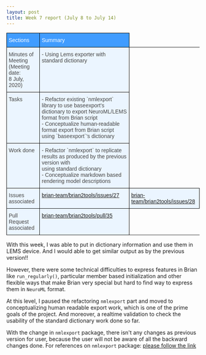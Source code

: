 ```yaml
---
layout: post
title: Week 7 report (July 8 to July 14)
---
```


<style type="text/css">
.tg  {border-collapse:collapse;border-color:#9ABAD9;border-spacing:0;}
.tg td{background-color:#EBF5FF;border-color:#9ABAD9;border-style:solid;border-width:1px;color:#444;
  font-family:Arial, sans-serif;font-size:14px;overflow:hidden;padding:10px 5px;word-break:normal;}
.tg th{background-color:#409cff;border-color:#9ABAD9;border-style:solid;border-width:1px;color:#fff;
  font-family:Arial, sans-serif;font-size:14px;font-weight:normal;overflow:hidden;padding:10px 5px;word-break:normal;}
.tg .tg-73oq{border-color:#000000;text-align:left;vertical-align:top}
</style>
<table class="tg">
<thead>
  <tr>
    <th class="tg-73oq">Sections</th>
    <th class="tg-73oq">Summary</th>
  </tr>
</thead>
<tbody>
  <tr>
    <td class="tg-73oq">Minutes of Meeting<br>(Meeting date: <br>8 July, 2020)</td>
    <td class="tg-73oq">- Using Lems exporter with standard dictionary<br></td>
  </tr>
  <tr>
    <td class="tg-73oq">Tasks</td>
    <td class="tg-73oq"><span style="font-weight:400;font-style:normal;text-decoration:none">- Refactor existing `nmlexport` library to use baseexport’s</span><br><span style="font-weight:400;font-style:normal;text-decoration:none"> dictionary to export NeuroML/LEMS format from Brian script</span><br><span style="font-weight:400;font-style:normal;text-decoration:none">- Conceptualize human-readable format export from Brian script</span><br><span style="font-weight:400;font-style:normal;text-decoration:none">using `baseexport`’s dictionary</span><br></td>
  </tr>
  <tr>
    <td class="tg-73oq">Work done</td>
    <td class="tg-73oq">- Refactor `nmlexport` to replicate results as produced by the previous version with<br>using standard dictionary<br>- Conceptualize markdown based rendering model descriptions<br></td>
  </tr>
  <tr>
    <td class="tg-73oq">Issues associated</td>
    <td class="tg-73oq"><a href="https://github.com/brian-team/brian2tools/issues/27" target="_blank" rel="noopener noreferrer">brian-team/brian2tools/issues/27</a><br></td>
    <td class="tg-73oq"><a href="https://github.com/brian-team/brian2tools/issues/28" target="_blank" rel="noopener noreferrer">brian-team/brian2tools/issues/28</a><br></td>
  </tr>
  <tr>
    <td class="tg-73oq">Pull Request<br>associated</td>
    <td class="tg-73oq"><a href="https://github.com/brian-team/brian2tools/pull/35" target="_blank" rel="noopener noreferrer">brian-team/brian2tools/pull/35</a></td>
  </tr>
</tbody>
</table>

With this week, I was able to put in dictionary information and use them in LEMS device.
And I would able to get similar output as by the previous version!!

However, there were some technical difficulties to express features in Brian like
`run_regularly()`, particular member based initialization and other flexible ways
that make Brian very special but hard to find way to express them in `NeuroML` format.

At this level, I paused the refactoring `nmlexport` part and moved to conceptualizing
human readable export work, which is one of the prime goals of the project. And moreover,
a realtime validation to check the usability of the standard dictionary work done so far.

With the change in `nmlexport` package, there isn't any changes as previous version for user, because the user will
not be aware of all the backward changes done.
For references on `nmlexport` package: [please follow the link](https://brian2tools.readthedocs.io/en/stable/reference/brian2tools.nmlexport.html)

